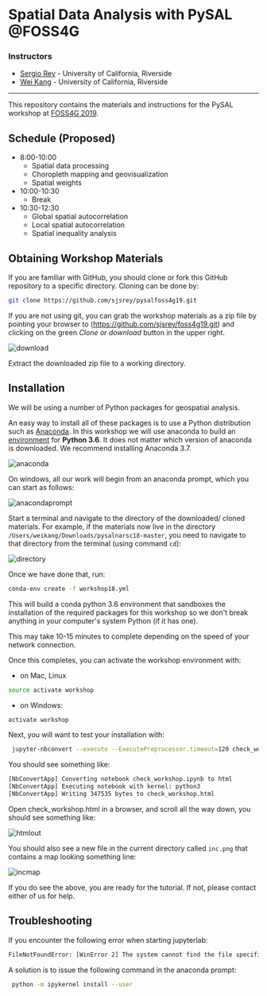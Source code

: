 # Spatial Data Analysis with PySAL @FOSS4G

### Instructors

- [Sergio Rey](http://sergerey.org) - University of California, Riverside
- [Wei Kang](http://spatial.ucr.edu/peopleKang.html) - University of California, Riverside

---

This repository contains the materials and instructions for the PySAL workshop at [FOSS4G 2019](https://2019.foss4g-na.org/).


## Schedule (Proposed)


* 8:00-10:00
  * Spatial data processing
  * Choropleth mapping and geovisualization
  * Spatial weights
* 10:00-10:30
  * Break
* 10:30-12:30
  * Global spatial autocorrelation
  * Local spatial autocorrelation
  * Spatial inequality analysis
  
## Obtaining Workshop Materials

If you are familiar with GitHub, you should clone or fork this GitHub repository to a specific directory. Cloning can be done by:

```bash
git clone https://github.com/sjsrey/pysalfoss4g19.git
```

If you are not using git, you can grab the workshop materials as a zip file by pointing your browser to (https://github.com/sjsrey/foss4g19.git) and clicking on the green *Clone or download* button in the upper right.

![download](figs/readmefigs/download.png)

Extract the downloaded zip file to a working directory.

## Installation

We will be using a number of Python packages for geospatial analysis.


An easy way to install all of these packages is to use a Python distribution such as [Anaconda](https://www.anaconda.com/download/#macos). In this workshop we will use anaconda to build an [environment](https://conda.io/docs/user-guide/tasks/manage-environments.html) for **Python 3.6**. It does not matter which version of anaconda is downloaded. We recommend installing Anaconda 3.7.

![anaconda](figs/readmefigs/anaconda.png)


On windows, all our work will begin from an anaconda prompt, which you can start as follows:

![anacondaprompt](figs/readmefigs/anacondastartwin.png)

Start a terminal and navigate to the directory of the downloaded/ cloned materials. For example, if the materials now live in the directory ```/Users/weikang/Downloads/pysalnarsc18-master```, you need to navigate to that directory from the terminal (using command ```cd```):

![directory](figs/readmefigs/directory.png)

Once we have done that, run:

```bash
conda-env create -f workshop18.yml
```

This will build a conda python 3.6 environment that sandboxes the installation of the required packages for this workshop so we don't break anything in your computer's system Python (if it has one).

This may take 10-15 minutes to complete depending on the speed of your network connection.

Once this completes, you can activate the workshop environment with:

* on Mac, Linux
```bash
source activate workshop
```
* on Windows:
```bash
activate workshop
```

Next, you will want to test your installation with:
```bash
 jupyter-nbconvert --execute --ExecutePreprocessor.timeout=120 check_workshop.ipynb
```

You should see something like:
```bash
[NbConvertApp] Converting notebook check_workshop.ipynb to html
[NbConvertApp] Executing notebook with kernel: python3
[NbConvertApp] Writing 347535 bytes to check_workshop.html
```

Open check_workshop.html in a browser, and scroll all the way down, you should see something like:

![htmlout](figs/readmefigs/htmlout.png)

You should also see a new file in the current directory called `inc.png` that contains a map looking something line:

![incmap](figs/readmefigs/inc.png)

If you do see the above, you are ready for the tutorial. If not, please contact either of us for help.

## Troubleshooting


If you encounter the following error when starting jupyterlab:
```bash
FileNotFoundError: [WinError 2] The system cannot find the file specified
```
A solution is to issue the following command in the anaconda prompt:
```bash
 python -m ipykernel install --user
```

